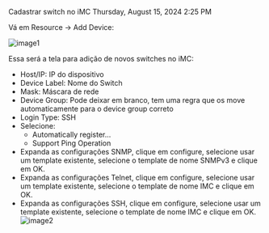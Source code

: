 Cadastrar switch no iMC
Thursday, August 15, 2024
2:25 PM

Vá em Resource -\> Add Device:

![image1](../../../../_resources/image1.png)

Essa será a tela para adição de novos switches no iMC:
- Host/IP: IP do dispositivo
- Device Label: Nome do Switch
- Mask: Máscara de rede
- Device Group: Pode deixar em branco, tem uma regra que os move automaticamente para o device group correto
- Login Type: SSH
- Selecione:
  - Automatically register...
  - Support Ping Operation
- Expanda as configurações SNMP, clique em configure, selecione usar um template existente, selecione o template de nome SNMPv3 e clique em OK.
- Expanda as configurações Telnet, clique em configure, selecione usar um template existente, selecione o template de nome IMC e clique em OK.
- Expanda as configurações SSH, clique em configure, selecione usar um template existente, selecione o template de nome IMC e clique em OK.
![image2](../../../../_resources/image2.png)

